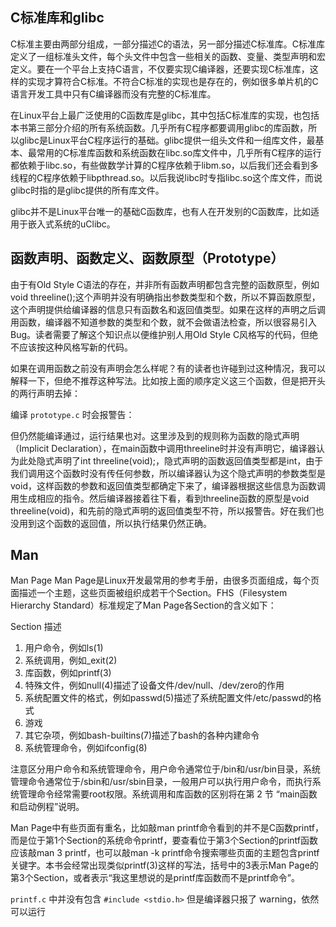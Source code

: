 ## C标准库和glibc

C标准主要由两部分组成，一部分描述C的语法，另一部分描述C标准库。C标准库定义了一组标准头文件，每个头文件中包含一些相关的函数、变量、类型声明和宏定义。要在一个平台上支持C语言，不仅要实现C编译器，还要实现C标准库，这样的实现才算符合C标准。不符合C标准的实现也是存在的，例如很多单片机的C语言开发工具中只有C编译器而没有完整的C标准库。

在Linux平台上最广泛使用的C函数库是glibc，其中包括C标准库的实现，也包括本书第三部分介绍的所有系统函数。几乎所有C程序都要调用glibc的库函数，所以glibc是Linux平台C程序运行的基础。glibc提供一组头文件和一组库文件，最基本、最常用的C标准库函数和系统函数在libc.so库文件中，几乎所有C程序的运行都依赖于libc.so，有些做数学计算的C程序依赖于libm.so，以后我们还会看到多线程的C程序依赖于libpthread.so。以后我说libc时专指libc.so这个库文件，而说glibc时指的是glibc提供的所有库文件。

glibc并不是Linux平台唯一的基础C函数库，也有人在开发别的C函数库，比如适用于嵌入式系统的uClibc。

## 函数声明、函数定义、函数原型（Prototype）

由于有Old Style C语法的存在，并非所有函数声明都包含完整的函数原型，例如void threeline();这个声明并没有明确指出参数类型和个数，所以不算函数原型，这个声明提供给编译器的信息只有函数名和返回值类型。如果在这样的声明之后调用函数，编译器不知道参数的类型和个数，就不会做语法检查，所以很容易引入Bug。读者需要了解这个知识点以便维护别人用Old Style C风格写的代码，但绝不应该按这种风格写新的代码。

如果在调用函数之前没有声明会怎么样呢？有的读者也许碰到过这种情况，我可以解释一下，但绝不推荐这种写法。比如按上面的顺序定义这三个函数，但是把开头的两行声明去掉：

编译 `prototype.c` 时会报警告：

但仍然能编译通过，运行结果也对。这里涉及到的规则称为函数的隐式声明（Implicit Declaration），在main函数中调用threeline时并没有声明它，编译器认为此处隐式声明了int threeline(void);，隐式声明的函数返回值类型都是int，由于我们调用这个函数时没有传任何参数，所以编译器认为这个隐式声明的参数类型是void，这样函数的参数和返回值类型都确定下来了，编译器根据这些信息为函数调用生成相应的指令。然后编译器接着往下看，看到threeline函数的原型是void threeline(void)，和先前的隐式声明的返回值类型不符，所以报警告。好在我们也没用到这个函数的返回值，所以执行结果仍然正确。

## Man

Man Page
Man Page是Linux开发最常用的参考手册，由很多页面组成，每个页面描述一个主题，这些页面被组织成若干个Section。FHS（Filesystem Hierarchy Standard）标准规定了Man Page各Section的含义如下：

Section	描述
1.	用户命令，例如ls(1)
2.	系统调用，例如_exit(2)
3.	库函数，例如printf(3)
4.	特殊文件，例如null(4)描述了设备文件/dev/null、/dev/zero的作用
5.	系统配置文件的格式，例如passwd(5)描述了系统配置文件/etc/passwd的格式
6.	游戏
7.	其它杂项，例如bash-builtins(7)描述了bash的各种内建命令
8.	系统管理命令，例如ifconfig(8)

注意区分用户命令和系统管理命令，用户命令通常位于/bin和/usr/bin目录，系统管理命令通常位于/sbin和/usr/sbin目录，一般用户可以执行用户命令，而执行系统管理命令经常需要root权限。系统调用和库函数的区别将在第 2 节 “main函数和启动例程”说明。

Man Page中有些页面有重名，比如敲man printf命令看到的并不是C函数printf，而是位于第1个Section的系统命令printf，要查看位于第3个Section的printf函数应该敲man 3 printf，也可以敲man -k printf命令搜索哪些页面的主题包含printf关键字。本书会经常出现类似printf(3)这样的写法，括号中的3表示Man Page的第3个Section，或者表示“我这里想说的是printf库函数而不是printf命令”。

`printf.c` 中并没有包含 `#include <stdio.h>` 但是编译器只报了 warning，依然可以运行
